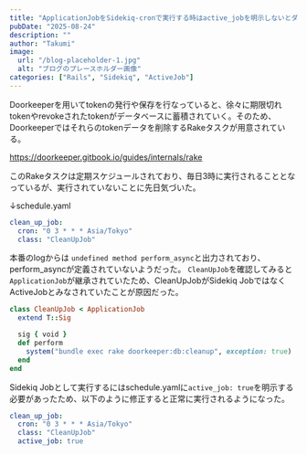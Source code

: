```yaml
---
title: "ApplicationJobをSidekiq-cronで実行する時はactive_jobを明示しないとダメだよ"
pubDate: "2025-08-24"
description: ""
author: "Takumi"
image:
  url: "/blog-placeholder-1.jpg"
  alt: "ブログのプレースホルダー画像"
categories: ["Rails", "Sidekiq", "ActiveJob"]
---
```



Doorkeeperを用いてtokenの発行や保存を行なっていると、徐々に期限切れtokenやrevokeされたtokenがデータベースに蓄積されていく。そのため、Doorkeeperではそれらのtokenデータを削除するRakeタスクが用意されている。

https://doorkeeper.gitbook.io/guides/internals/rake

このRakeタスクは定期スケジュールされており、毎日3時に実行されることとなっているが、実行されていないことに先日気づいた。

↓schedule.yaml
```yaml
clean_up_job:
  cron: "0 3 * * * Asia/Tokyo"
  class: "CleanUpJob"
```

本番のlogからは `undefined method perform_async`と出力されており、perform_asyncが定義されていないようだった。
`CleanUpJob`を確認してみると`ApplicationJob`が継承されていたため、CleanUpJobがSidekiq JobではなくActiveJobとみなされていたことが原因だった。

```rb
class CleanUpJob < ApplicationJob
  extend T::Sig

  sig { void }
  def perform
    system("bundle exec rake doorkeeper:db:cleanup", exception: true)
  end
end
```

Sidekiq Jobとして実行するにはschedule.yamlに`active_job: true`を明示する必要があったため、以下のように修正すると正常に実行されるようになった。

```yaml
clean_up_job:
  cron: "0 3 * * * Asia/Tokyo"
  class: "CleanUpJob"
  active_job: true
```

